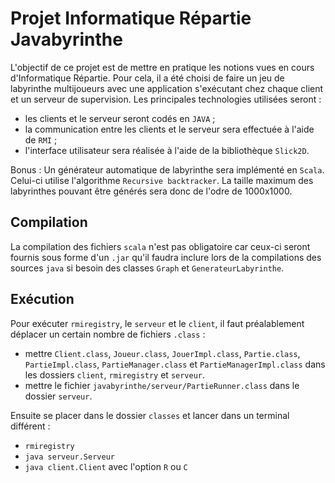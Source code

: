 Projet Informatique Répartie Javabyrinthe
===

L'objectif de ce projet est de mettre en pratique les notions vues en cours d'Informatique Répartie. Pour cela, il a été choisi de faire un jeu de labyrinthe multijoueurs avec une application s'exécutant chez chaque client et un serveur de supervision. Les principales technologies utilisées seront :

- les clients et le serveur seront codés en `JAVA` ;
- la communication entre les clients et le serveur sera effectuée à l'aide de `RMI` ;
- l'interface utilisateur sera réalisée à l'aide de la bibliothèque `Slick2D`.

Bonus : Un générateur automatique de labyrinthe sera implémenté en `Scala`. Celui-ci utilise l'algorithme `Recursive backtracker`. La taille maximum des labyrinthes pouvant être générés sera donc de l'odre de 1000x1000.

## Compilation

La compilation des fichiers `scala` n'est pas obligatoire car ceux-ci seront fournis sous forme d'un `.jar` qu'il faudra inclure lors de la compilations des sources `java` si besoin des classes `Graph` et `GenerateurLabyrinthe`.

## Exécution

Pour exécuter `rmiregistry`, le `serveur` et le `client`, il faut préalablement déplacer un certain nombre de fichiers `.class` :

- mettre `Client.class`, `Joueur.class`, `JouerImpl.class`, `Partie.class`, `PartieImpl.class`, `PartieManager.class` et `PartieManagerImpl.class` dans les dossiers `client`, `rmiregistry` et `serveur`.
- mettre le fichier `javabyrinthe/serveur/PartieRunner.class` dans le dossier `serveur`.

Ensuite se placer dans le dossier `classes` et lancer dans un terminal différent : 

- `rmiregistry`
- `java serveur.Serveur`
- `java client.Client` avec l'option `R` ou `C`
